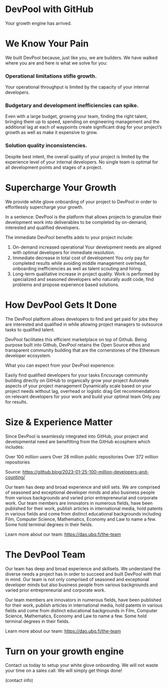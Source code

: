 # DevPool with GitHub
Your growth engine has arrived.

# We Know Your Pain
We built DevPool because, just like you, we are builders. We have walked where you are and here is what we solve for you:

### Operational limitations stifle growth.
Your operational throughput is limited by the capacity of your internal developers.

### Budgetary and development inefficiencies can spike.
Even with a large budget, growing your team, finding the right talent, bringing them up to speed, spending on engineering management and the additional lag at each of waypoints create significant drag for your project’s growth as well as make it expensive to grow.

### Solution quality inconsistencies.
Despite best intent, the overall quality of your project is limited by the experience level of your internal developers. No single team is optimal for all development points and stages of a project.

# Supercharge Your Growth
We provide white glove onboarding of your project to DevPool in order to effortlessly supercharge your growth.

In a sentence:
DevPool is the platform that allows projects to granulize their development work
into deliverables to be completed by on-demand, interested and qualified developers.

The immediate DevPool benefits adds to your project include:
1. On-demand increased operational
Your development needs are aligned with optimal developers for immediate resolution.
2. Immediate decrease in total cost of development
You only pay for completed results while avoiding middle management overhead,
onboarding inefficiencies as well as talent scouting and hiring.
3. Long-term qualitative increase in project quality.
Work is performed by specialized and seasoned developers who naturally audit code,
find problems and propose experience based solutions.

# How DevPool Gets It Done

The DevPool platform allows developers to find and get paid for jobs they are interested and qualified in while allowing project managers to outsource tasks to qualified talent.

DevPool facilitates this efficient marketplace on top of Github. Being purpose built into Github, DevPool retains the Open Source ethos and transparent community building that are the cornerstones of the Ethereum developer ecosystem.

What you can expect from your DevPool experience:

Easily find qualified developers for your tasks
Encourage community building directly on GitHub to organically grow your project
Automate aspects of your project management
Dynamically scale based on your project needs without lag, overhead or logistic drag
Get recommendations on relevant developers for your work and build your optimal team
Only pay for results.

# Size & Experience Matter

Since DevPool is seamlessly integrated into GitHub, your project and developmental need are benefitting from the GitHub ecosphere which includes:

Over 100 million users
Over 28 million public repositories
Over 372 million repositories

Source: https://github.blog/2023-01-25-100-million-developers-and-counting/

Our team has deep and broad experience and skill sets. We are comprised of seasoned and exceptional developer minds and also business people from various backgrounds and varied prior entrepreneurial and corporate work. Our team members are innovators in numerous fields, have been published for their work, publish articles in international media, hold patents in various fields and come from distinct educational backgrounds including Film, Computer Science, Mathematics, Economy and Law to name a few. Some hold terminal degrees in their fields.

Learn more about our team:  https://dao.ubq.fi/the-team

# The DevPool Team

Our team has deep and broad experience and skillsets. We understand the diverse needs a project has in order to succeed and built DevPool with that in mind. Our team is not only comprised of seasoned and exceptional developer minds but also business people from various backgrounds and varied prior entrepreneurial and corporate work.

Our team members are innovators in numerous fields, have been published for their work, publish articles in international media, hold patents in various fields and come from distinct educational backgrounds in Film, Computer Science, Mathematics, Economy and Law to name a few. Some hold terminal degrees in their fields.

Learn more about our team:
https://dao.ubq.fi/the-team

# Turn on your growth engine

Contact us today to setup your white glove onboarding.
We will not waste your time on a sales call.
We will simply get things done!

(contact info)
